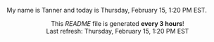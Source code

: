 My name is Tanner and today is Thursday, February 15, 1:20 PM EST.

<p align="center">This <i>README</i> file is generated <b>every 3 hours</b>!</br>Last refresh: Thursday, February 15, 1:20 PM EST<br /></p>
